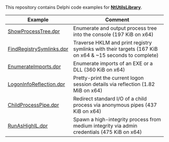 This repository contains Delphi code examples for [**NtUtilsLibrary**](https://github.com/diversenok/NtUtilsLibrary).

Example                                                                        | Comment
------------------------------------------------------------------------------ | ---------------------------------
[ShowProcessTree.dpr](ShowProcessTree/ShowProcessTree.dpr)                     | Enumerate and output process tree into the console (197 KiB on x64)
[FindRegistrySymlinks.dpr](FindRegistrySymlinks/FindRegistrySymlinks.dpr)      | Traverse HKLM and print registry symlinks with their targets (167 KiB on x64 & ~15 seconds to complete)
[EnumerateImports.dpr](EnumerateImports/EnumerateImports.dpr)                  | Enumerate imports of an EXE or a DLL (360 KiB on x64)
[LogonInfoReflection.dpr](LogonInfoReflection/LogonInfoReflection.dpr)         | Pretty-print the current logon session details via reflection (1.82 MiB on x64)
[ChildProcessPipe.dpr](ChildProcessPipe/ChildProcessPipe.dpr)                  | Redirect standard I/O of a child process via anonymous pipes (437 KiB on x64)
[RunAsHighIL.dpr](RunAsHighIL/RunAsHighIL.dpr)                                 | Spawn a high-integrity process from medium integrity via admin credentials (475 KiB on x64)
